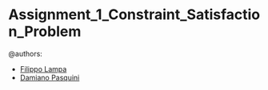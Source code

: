 # Assignment_1_Constraint_Satisfaction_Problem

@authors:
  - <a href="https://github.com/filippo-lampa">Filippo Lampa</a></h3> 
  - <a href="https://github.com/damiano00">Damiano Pasquini</a></h3> 
